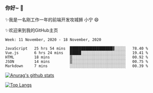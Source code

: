 ### 你好~  👋

✨我是一名刚工作一年的前端开发攻城狮 小宁 😄

✨欢迎来到我的GitHub主页
<!--
**7148505/7148505** is a ✨ _special_ ✨ repository because its `README.md` (this file) appears on your GitHub profile.

Here are some ideas to get you started:

- 🔭 I’m currently working on ...
- 🌱 I’m currently learning ...
- 👯 I’m looking to collaborate on ...
- 🤔 I’m looking for help with ...
- 💬 Ask me about ...
- 📫 How to reach me: ...
- 😄 Pronouns: ...
- ⚡ Fun fact: ...
-->

<!--START_SECTION:waka-->
```text
Week: 11 November, 2020 - 18 November, 2020

JavaScript   25 hrs 54 mins  ███████████████████▓░░░░░   78.40 % 
Vue.js       6 hrs 24 mins   █████░░░░░░░░░░░░░░░░░░░░   19.41 % 
HTML         18 mins         ▒░░░░░░░░░░░░░░░░░░░░░░░░   00.92 % 
JSON         14 mins         ▒░░░░░░░░░░░░░░░░░░░░░░░░   00.75 % 
Markdown     7 mins          ░░░░░░░░░░░░░░░░░░░░░░░░░   00.39 % 
```
<!--END_SECTION:waka-->

[![Anurag's github stats](https://github-readme-stats.vercel.app/api?username=ZhangNing-debug)](https://github.com/anuraghazra/github-readme-stats)

[![Top Langs](https://github-readme-stats.vercel.app/api/top-langs/?username=ZhangNing-debug&layout=compact)](https://github.com/anuraghazra/github-readme-stats)
